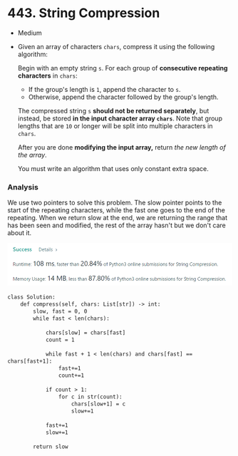 # 443. String Compression

* Medium
*   Given an array of characters `chars`, compress it using the following algorithm:

    Begin with an empty string `s`. For each group of **consecutive repeating characters** in `chars`:

    * If the group's length is `1`, append the character to `s`.
    * Otherwise, append the character followed by the group's length.

    The compressed string `s` **should not be returned separately**, but instead, be stored **in the input character array `chars`**. Note that group lengths that are `10` or longer will be split into multiple characters in `chars`.

    After you are done **modifying the input array,** return _the new length of the array_.

    You must write an algorithm that uses only constant extra space.

### Analysis&#x20;

We use two pointers to solve this problem. The slow pointer points to the start of the repeating characters, while the fast one goes to the end of the repeating. When we return slow at the end, we are returning the range that has been seen and modified, the rest of the array hasn't but we don't care about it.&#x20;

![](<../.gitbook/assets/image (23).png>)

```
class Solution:
    def compress(self, chars: List[str]) -> int:
        slow, fast = 0, 0
        while fast < len(chars):
		
            chars[slow] = chars[fast]
            count = 1
			
            while fast + 1 < len(chars) and chars[fast] == chars[fast+1]:
                fast+=1
                count+=1
			
            if count > 1:
                for c in str(count):
                    chars[slow+1] = c
                    slow+=1
            
            fast+=1
            slow+=1
        
        return slow
```
